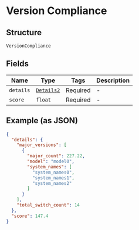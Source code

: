 
# Version Compliance

## Structure

`VersionCompliance`

## Fields

| Name | Type | Tags | Description |
|  --- | --- | --- | --- |
| `details` | [`Details2`](../../doc/models/details-2.md) | Required | - |
| `score` | `float` | Required | - |

## Example (as JSON)

```json
{
  "details": {
    "major_versions": [
      {
        "major_count": 227.22,
        "model": "model0",
        "system_names": [
          "system_names0",
          "system_names1",
          "system_names2"
        ]
      }
    ],
    "total_switch_count": 14
  },
  "score": 147.4
}
```

